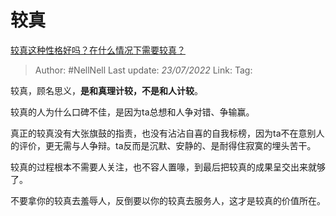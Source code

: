 # 较真
[较真这种性格好吗？在什么情况下需要较真？](https://www.zhihu.com/question/27111858/answer/2588206260)

> Author: #NellNell 
> Last update: *23/07/2022* 
> Link: 
> Tag: 

较真，顾名思义，**是和真理计较，不是和人计较**。

较真的人为什么口碑不佳，是因为ta总想和人争对错、争输赢。

真正的较真没有大张旗鼓的指责，也没有沾沾自喜的自我标榜，因为ta不在意别人的评价，更无需与人争辩。ta反而是沉默、安静的、是耐得住寂寞的埋头苦干。

较真的过程根本不需要人关注，也不容人置喙，到最后把较真的成果呈交出来就够了。

不要拿你的较真去羞辱人，反倒要以你的较真去服务人，这才是较真的价值所在。

  
